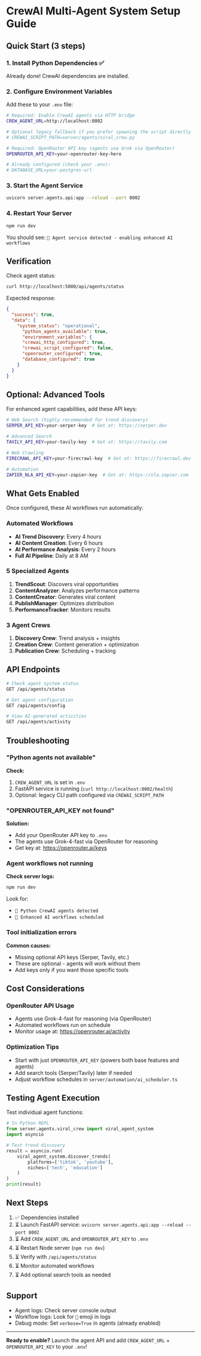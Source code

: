 # CrewAI Multi-Agent System Setup Guide

## Quick Start (3 steps)

### 1. Install Python Dependencies ✅

Already done! CrewAI dependencies are installed.

### 2. Configure Environment Variables

Add these to your `.env` file:

```bash
# Required: Enable CrewAI agents via HTTP bridge
CREW_AGENT_URL=http://localhost:8002

# Optional legacy fallback if you prefer spawning the script directly
# CREWAI_SCRIPT_PATH=server/agents/viral_crew.py

# Required: OpenRouter API key (agents use Grok via OpenRouter)
OPENROUTER_API_KEY=your-openrouter-key-here

# Already configured (check your .env):
# DATABASE_URL=your-postgres-url
```

### 3. Start the Agent Service

```bash
uvicorn server.agents.api:app --reload --port 8002
```

### 4. Restart Your Server

```bash
npm run dev
```

You should see: `🤖 Agent service detected - enabling enhanced AI workflows`

## Verification

Check agent status:

```bash
curl http://localhost:5000/api/agents/status
```

Expected response:
```json
{
  "success": true,
  "data": {
    "system_status": "operational",
      "python_agents_available": true,
      "environment_variables": {
      "crewai_http_configured": true,
      "crewai_script_configured": false,
      "openrouter_configured": true,
      "database_configured": true
    }
  }
}
```

## Optional: Advanced Tools

For enhanced agent capabilities, add these API keys:

```bash
# Web Search (highly recommended for trend discovery)
SERPER_API_KEY=your-serper-key  # Get at: https://serper.dev

# Advanced Search
TAVILY_API_KEY=your-tavily-key  # Get at: https://tavily.com

# Web Crawling
FIRECRAWL_API_KEY=your-firecrawl-key  # Get at: https://firecrawl.dev

# Automation
ZAPIER_NLA_API_KEY=your-zapier-key  # Get at: https://nla.zapier.com
```

## What Gets Enabled

Once configured, these AI workflows run automatically:

### Automated Workflows
- **AI Trend Discovery**: Every 4 hours
- **AI Content Creation**: Every 6 hours  
- **AI Performance Analysis**: Every 2 hours
- **Full AI Pipeline**: Daily at 8 AM

### 5 Specialized Agents
1. **TrendScout**: Discovers viral opportunities
2. **ContentAnalyzer**: Analyzes performance patterns
3. **ContentCreator**: Generates viral content
4. **PublishManager**: Optimizes distribution
5. **PerformanceTracker**: Monitors results

### 3 Agent Crews
1. **Discovery Crew**: Trend analysis + insights
2. **Creation Crew**: Content generation + optimization
3. **Publication Crew**: Scheduling + tracking

## API Endpoints

```bash
# Check agent system status
GET /api/agents/status

# Get agent configuration
GET /api/agents/config

# View AI-generated activities
GET /api/agents/activity
```

## Troubleshooting

### "Python agents not available"

**Check:**
1. `CREW_AGENT_URL` is set in `.env`
2. FastAPI service is running (`curl http://localhost:8002/health`)
3. Optional: legacy CLI path configured via `CREWAI_SCRIPT_PATH`

### "OPENROUTER_API_KEY not found"

**Solution:**
- Add your OpenRouter API key to `.env`
- The agents use Grok-4-fast via OpenRouter for reasoning
- Get key at: https://openrouter.ai/keys

### Agent workflows not running

**Check server logs:**
```bash
npm run dev
```

Look for:
- `🤖 Python CrewAI agents detected`
- `🤖 Enhanced AI workflows scheduled`

### Tool initialization errors

**Common causes:**
- Missing optional API keys (Serper, Tavily, etc.)
- These are optional - agents will work without them
- Add keys only if you want those specific tools

## Cost Considerations

### OpenRouter API Usage
- Agents use Grok-4-fast for reasoning (via OpenRouter)
- Automated workflows run on schedule
- Monitor usage at: https://openrouter.ai/activity

### Optimization Tips
- Start with just `OPENROUTER_API_KEY` (powers both base features and agents)
- Add search tools (Serper/Tavily) later if needed
- Adjust workflow schedules in `server/automation/ai_scheduler.ts`

## Testing Agent Execution

Test individual agent functions:

```python
# In Python REPL
from server.agents.viral_crew import viral_agent_system
import asyncio

# Test trend discovery
result = asyncio.run(
    viral_agent_system.discover_trends(
        platforms=['tiktok', 'youtube'],
        niches=['tech', 'education']
    )
)
print(result)
```

## Next Steps

1. ✅ Dependencies installed
2. ⏳ Launch FastAPI service: `uvicorn server.agents.api:app --reload --port 8002`
3. ⏳ Add `CREW_AGENT_URL` and `OPENROUTER_API_KEY` to `.env`
4. ⏳ Restart Node server (`npm run dev`)
5. ⏳ Verify with `/api/agents/status`
6. ⏳ Monitor automated workflows
7. ⏳ Add optional search tools as needed

## Support

- Agent logs: Check server console output
- Workflow logs: Look for `🤖` emoji in logs
- Debug mode: Set `verbose=True` in agents (already enabled)

---

**Ready to enable?** Launch the agent API and add `CREW_AGENT_URL` + `OPENROUTER_API_KEY` to your `.env`!
